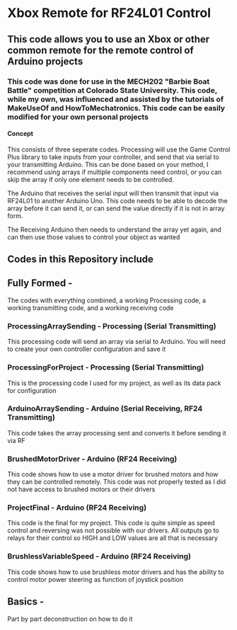# Xbox Remote for RF24L01 Control
## This code allows you to use an Xbox or other common remote for the remote control of Arduino projects
### This code was done for use in the MECH202 "Barbie Boat Battle" competition at Colorado State University. This code, while my own, was influenced and assisted by the tutorials of MakeUseOf and HowToMechatronics. This code can be easily modified for your own personal projects
#### Concept
This consists of three seperate codes. 
Processing will use the Game Control Plus library to take inputs from your controller, and send that via serial to your transmitting Arduino. This can be done based on your method, I recommend using arrays if multiple components need control, or you can skip the array if only one element needs to be controlled.

The Arduino that receives the serial input will then transmit that input via RF24L01 to another Arduino Uno. This code needs to be able to decode the array before it can send it, or can send the value directly if it is not in array form.

The Receiving Arduino then needs to understand the array yet again, and can then use those values to control your object as wanted
## Codes in this Repository include
## Fully Formed -
The codes with everything combined, a working Processing code, a working transmitting code, and a working receiving code
### ProcessingArraySending - Processing (Serial Transmitting)
This processing code will send an array via serial to Arduino. You will need to create your own controller configuration and save it
### ProcessingForProject - Processing (Serial Transmitting)
This is the processing code I used for my project, as well as its data pack for configuration
### ArduinoArraySending - Arduino (Serial Receiving, RF24 Transmitting)
This code takes the array processing sent and converts it before sending it via RF
### BrushedMotorDriver - Arduino (RF24 Receiving)
This code shows how to use a motor driver for brushed motors and how they can be controlled remotely. This code was not properly tested as I did not have access to brushed motors or their drivers
### ProjectFinal - Arduino (RF24 Receiving)
This code is the final for my project. This code is quite simple as speed control and reversing was not possible with our drivers. All outputs go to relays for their control so HIGH and LOW values are all that is necessary
### BrushlessVariableSpeed - Arduino (RF24 Receiving)
This code shows how to use brushless motor drivers and has the ability to control motor power steering as function of joystick position

## Basics - 
Part by part deconstruction on how to do it
### 
